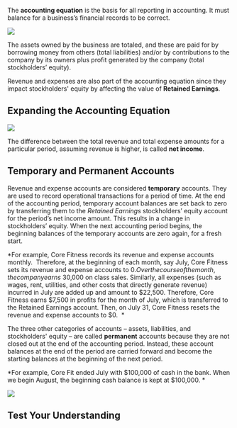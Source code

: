 The **accounting equation** is the basis for all reporting in accounting. It must balance for a business’s financial records to be correct.

![](./Chapter_1_Introduction_to_business_and_accounting_concepts/media/03_AccountingEquation/image1.png)

The assets owned by the business are totaled, and these are paid for by borrowing money from others (total liabilities) and/or by contributions to the company by its owners plus profit generated by the company (total stockholders’ equity).

Revenue and expenses are also part of the accounting equation since they impact stockholders' equity by affecting the value of **Retained Earnings**.

## Expanding the Accounting Equation

![](./Chapter_1_Introduction_to_business_and_accounting_concepts/media/03_AccountingEquation/image2.png)

The difference between the total revenue and total expense amounts for a particular period, assuming revenue is higher, is called **net income**.

## Temporary and Permanent Accounts

Revenue and expense accounts are considered **temporary** accounts. They are used to record operational transactions for a period of time. At the end of the accounting period, temporary account balances are set back to zero by transferring them to the *Retained Earnings* stockholders’ equity account for the period’s net income amount. This results in a change in stockholders’ equity. When the next accounting period begins, the beginning balances of the temporary accounts are zero again, for a fresh start.

*For example, Core Fitness records its revenue and expense accounts monthly.  Therefore, at the beginning of each month, say July, Core Fitness sets its revenue and expense accounts to $0.  Over the course of the month, the company earns ~$30,000 on class sales. Similarly, all expenses (such as wages, rent, utilities, and other costs that directly generate revenue) incurred in July are added up and amount to $22,500. Therefore, Core Fitness earns $7,500 in profits for the month of July, which is transferred to the Retained Earnings account. Then, on July 31, Core Fitness resets the revenue and expense accounts to $0.  *

The three other categories of accounts – assets, liabilities, and stockholders' equity – are called **permanent** accounts because they are not closed out at the end of the accounting period. Instead, these account balances at the end of the period are carried forward and become the starting balances at the beginning of the next period.

*For example, Core Fit ended July with $100,000 of cash in the bank. When we begin August, the beginning cash balance is kept at $100,000. *

![](./Chapter_1_Introduction_to_business_and_accounting_concepts/media/03_AccountingEquation/image3.png)

## Test Your Understanding 

